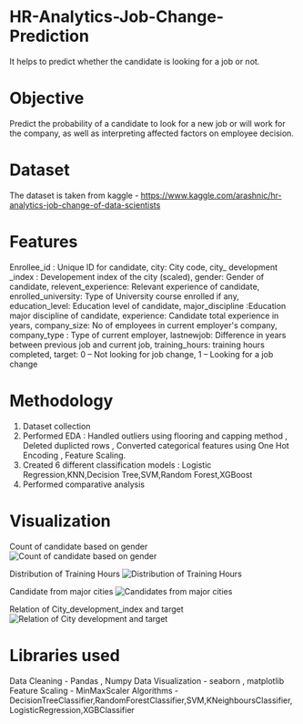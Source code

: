 # HR-Analytics-Job-Change-Prediction
It helps to predict whether the candidate is looking for a job or not.
# Objective
Predict the probability of a candidate to look for a new job or will work for the company, as well as interpreting affected factors on employee decision.
# Dataset
The dataset is taken from kaggle - 
https://www.kaggle.com/arashnic/hr-analytics-job-change-of-data-scientists
# Features
Enrollee_id : Unique ID for candidate,
city: City code,
city_ development _index : Developement index of the city (scaled),
gender: Gender of candidate,
relevent_experience: Relevant experience of candidate,
enrolled_university: Type of University course enrolled if any,
education_level: Education level of candidate,
major_discipline :Education major discipline of candidate,
experience: Candidate total experience in years,
company_size: No of employees in current employer's company,
company_type : Type of current employer,
lastnewjob: Difference in years between previous job and current job,
training_hours: training hours completed,
target: 0 – Not looking for job change, 1 – Looking for a job change
# Methodology
1) Dataset collection
2) Performed EDA : Handled outliers using flooring and capping method , Deleted duplicted rows , Converted categorical features using One Hot Encoding , Feature Scaling.
3) Created 6 different classification models : Logistic Regression,KNN,Decision Tree,SVM,Random Forest,XGBoost
4) Performed comparative analysis
# Visualization

Count of candidate based on gender
![Count of candidate based on gender](https://user-images.githubusercontent.com/94851933/156412337-301f4301-9a55-4e6c-a2ac-1562a1249404.png)

Distribution of Training Hours
![Distribution of Training Hours](https://user-images.githubusercontent.com/94851933/156413167-76de5355-ecf4-421a-bd69-790bd0fcdd72.png)

Candidate from major cities
![Candidates from major cities](https://user-images.githubusercontent.com/94851933/156413210-99d2e472-c96b-4d44-b9fd-bdf88048edf7.png)

Relation of City_development_index and target
![Relation of City development and target](https://user-images.githubusercontent.com/94851933/156413238-b23f8b96-a1c8-4e2b-b004-89f73f5277b6.png)

# Libraries used
Data Cleaning - Pandas , Numpy
Data Visualization - seaborn , matplotlib
Feature Scaling - MinMaxScaler
Algorithms - DecisionTreeClassifier,RandomForestClassifier,SVM,KNeighboursClassifier,LogisticRegression,XGBClassifier
